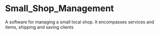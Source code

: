# Small_Shop_Management
A software for managing a small local shop. It encompasses services and items, shipping and saving clients
